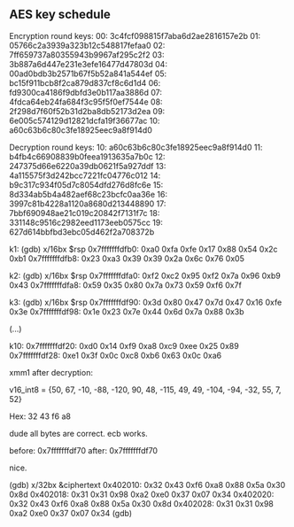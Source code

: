 


## AES key schedule

Encryption round keys:
00:  3c4fcf098815f7aba6d2ae2816157e2b
01:  05766c2a3939a323b12c548817fefaa0
02:  7ff659737a80355943b9967af295c2f2
03:  3b887a6d447e231e3efe16477d47803d
04:  00ad0bdb3b2571b67f5b52a841a544ef
05:  bc15f911bcb8f2ca879d837cf8c6d1d4
06:  fd9300ca4186f9dbfd3e0b117aa3886d
07:  4fdca64eb24fa684f3c95f5f0ef7544e
08:  2f298d7f60f52b31d2ba8db52173d2ea
09:  6e005c574129d12821dcfa19f36677ac
10:  a60c63b6c80c3fe18925eec9a8f914d0

Decryption round keys:
10:  a60c63b6c80c3fe18925eec9a8f914d0
11:  b4fb4c66908839b0feea1913635a7b0c
12:  247375d66e6220a39db0621f5a927ddf
13:  4a115575f3d242bcc7221fc04776c012
14:  b9c317c934f05d7c8054dfd276d8fc6e
15:  8d334ab5b4a482aef68c23bcfc0aa36e
16:  3997c81b4228a1120a8680d213448890
17:  7bbf690948ae21c019c20842f7131f7c
18:  331148c9516c2982eed1173eeb0575cc
19:  627d614bbfbd3ebc05d462f2a708372b

k1:
(gdb) x/16bx $rsp
0x7fffffffdfb0: 0xa0    0xfa    0xfe    0x17    0x88    0x54    0x2c    0xb1
0x7fffffffdfb8: 0x23    0xa3    0x39    0x39    0x2a    0x6c    0x76    0x05

k2:
(gdb) x/16bx $rsp
0x7fffffffdfa0: 0xf2    0xc2    0x95    0xf2    0x7a    0x96    0xb9    0x43
0x7fffffffdfa8: 0x59    0x35    0x80    0x7a    0x73    0x59    0xf6    0x7f

k3:
(gdb) x/16bx $rsp
0x7fffffffdf90: 0x3d    0x80    0x47    0x7d    0x47    0x16    0xfe    0x3e
0x7fffffffdf98: 0x1e    0x23    0x7e    0x44    0x6d    0x7a    0x88    0x3b

(...)

k10:
0x7fffffffdf20: 0xd0    0x14    0xf9    0xa8    0xc9    0xee    0x25    0x89
0x7fffffffdf28: 0xe1    0x3f    0x0c    0xc8    0xb6    0x63    0x0c    0xa6



xmm1 after decryption:

v16_int8 = {50, 67, -10, -88, -120, 90, 48, -115, 49, 49, -104, -94, -32, 55, 7, 52}

Hex: 32 43 f6 a8

dude all bytes are correct. ecb works.

before: 0x7fffffffdf70
after: 0x7fffffffdf70

nice.




(gdb) x/32bx &ciphertext 
0x402010:       0x32    0x43    0xf6    0xa8    0x88    0x5a    0x30    0x8d
0x402018:       0x31    0x31    0x98    0xa2    0xe0    0x37    0x07    0x34
0x402020:       0x32    0x43    0xf6    0xa8    0x88    0x5a    0x30    0x8d
0x402028:       0x31    0x31    0x98    0xa2    0xe0    0x37    0x07    0x34
(gdb) 
